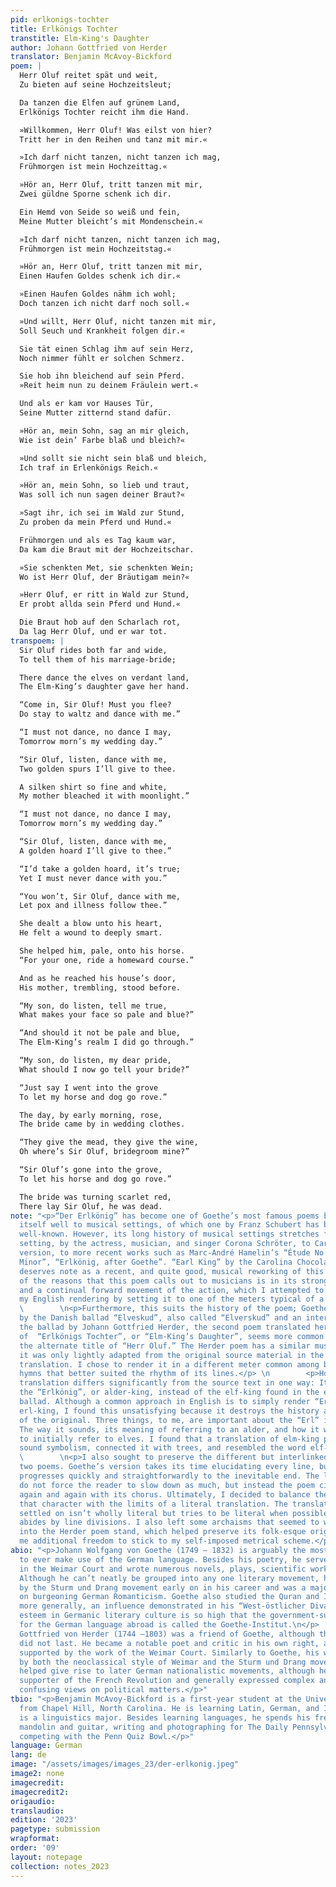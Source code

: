 ```yaml
---
pid: erlkonigs-tochter
title: Erlkönigs Tochter
transtitle: Elm-King's Daughter
author: Johann Gottfried von Herder
translator: Benjamin McAvoy-Bickford
poem: |
  Herr Oluf reitet spät und weit,
  Zu bieten auf seine Hochzeitsleut;

  Da tanzen die Elfen auf grünem Land,
  Erlkönigs Tochter reicht ihm die Hand.

  »Willkommen, Herr Oluf! Was eilst von hier?
  Tritt her in den Reihen und tanz mit mir.«

  »Ich darf nicht tanzen, nicht tanzen ich mag,
  Frühmorgen ist mein Hochzeittag.«

  »Hör an, Herr Oluf, tritt tanzen mit mir,
  Zwei güldne Sporne schenk ich dir.

  Ein Hemd von Seide so weiß und fein,
  Meine Mutter bleicht’s mit Mondenschein.«

  »Ich darf nicht tanzen, nicht tanzen ich mag,
  Frühmorgen ist mein Hochzeitstag.«

  »Hör an, Herr Oluf, tritt tanzen mit mir,
  Einen Haufen Goldes schenk ich dir.«

  »Einen Haufen Goldes nähm ich wohl;
  Doch tanzen ich nicht darf noch soll.«

  »Und willt, Herr Oluf, nicht tanzen mit mir,
  Soll Seuch und Krankheit folgen dir.«

  Sie tät einen Schlag ihm auf sein Herz,
  Noch nimmer fühlt er solchen Schmerz.

  Sie hob ihn bleichend auf sein Pferd.
  »Reit heim nun zu deinem Fräulein wert.«

  Und als er kam vor Hauses Tür,
  Seine Mutter zitternd stand dafür.

  »Hör an, mein Sohn, sag an mir gleich,
  Wie ist dein’ Farbe blaß und bleich?«

  »Und sollt sie nicht sein blaß und bleich,
  Ich traf in Erlenkönigs Reich.«

  »Hör an, mein Sohn, so lieb und traut,
  Was soll ich nun sagen deiner Braut?«

  »Sagt ihr, ich sei im Wald zur Stund,
  Zu proben da mein Pferd und Hund.«

  Frühmorgen und als es Tag kaum war,
  Da kam die Braut mit der Hochzeitschar.

  »Sie schenkten Met, sie schenkten Wein;
  Wo ist Herr Oluf, der Bräutigam mein?«

  »Herr Oluf, er ritt in Wald zur Stund,
  Er probt allda sein Pferd und Hund.«

  Die Braut hob auf den Scharlach rot,
  Da lag Herr Oluf, und er war tot.
transpoem: |
  Sir Oluf rides both far and wide,
  To tell them of his marriage-bride;

  There dance the elves on verdant land,
  The Elm-King’s daughter gave her hand.

  “Come in, Sir Oluf! Must you flee?
  Do stay to waltz and dance with me.”

  “I must not dance, no dance I may,
  Tomorrow morn’s my wedding day.”

  “Sir Oluf, listen, dance with me,
  Two golden spurs I’ll give to thee.

  A silken shirt so fine and white,
  My mother bleached it with moonlight.”

  “I must not dance, no dance I may,
  Tomorrow morn’s my wedding day.”

  “Sir Oluf, listen, dance with me,
  A golden hoard I’ll give to thee.”

  “I’d take a golden hoard, it’s true;
  Yet I must never dance with you.”

  “You won’t, Sir Oluf, dance with me,
  Let pox and illness follow thee.”

  She dealt a blow unto his heart,
  He felt a wound to deeply smart.

  She helped him, pale, onto his horse.
  “For your one, ride a homeward course.”

  And as he reached his house’s door,
  His mother, trembling, stood before.

  “My son, do listen, tell me true,
  What makes your face so pale and blue?”

  “And should it not be pale and blue,
  The Elm-King’s realm I did go through.”

  “My son, do listen, my dear pride,
  What should I now go tell your bride?”

  “Just say I went into the grove
  To let my horse and dog go rove.”

  The day, by early morning, rose,
  The bride came by in wedding clothes.

  “They give the mead, they give the wine,
  Oh where’s Sir Oluf, bridegroom mine?”

  “Sir Oluf’s gone into the grove,
  To let his horse and dog go rove.”

  The bride was turning scarlet red,
  There lay Sir Oluf, he was dead.
note: "<p>“Der Erlkönig” has become one of Goethe’s most famous poems because it lends
  itself well to musical settings, of which one by Franz Schubert has become the most
  well-known. However, its long history of musical settings stretches from the first
  setting, by the actress, musician, and singer Corona Schröter, to Carl Loewe’s popular
  version, to more recent works such as Marc-André Hamelin’s “Étude No. 8 in B-Flat
  Minor”, “Erlkönig, after Goethe”. “Earl King” by the Carolina Chocolate Drops also
  deserves note as a recent, and quite good, musical reworking of this scene. Some
  of the reasons that this poem calls out to musicians is in its strong sense of rhyme
  and a continual forward movement of the action, which I attempted to imitate in
  my English rendering by setting it to one of the meters typical of a ballad.</p> \n
  \        \n<p>Furthermore, this suits the history of the poem; Goethe was inspired
  by the Danish ballad “Elveskud”, also called “Elverskud” and an interpretation of
  the ballad by Johann Gottfried Herder, the second poem translated here. The title
  of  “Erlkönigs Tochter”, or “Elm-King’s Daughter”, seems more common to me than
  the alternate title of “Herr Oluf.” The Herder poem has a similar musicality, since
  it was only lightly adapted from the original source material in the process of
  translation. I chose to render it in a different meter common among ballads and
  hymns that better suited the rhythm of its lines.</p> \n        <p>However, Herder’s
  translation differs significantly from the source text in one way: It discusses
  the “Erlkönig”, or alder-king, instead of the elf-king found in the earlier Danish
  ballad. Although a common approach in English is to simply render “Erlkönig” as
  erl-king, I found this unsatisfying because it destroys the history and meaning
  of the original. Three things, to me, are important about the “Erl” in “Erlkönig”:
  The way it sounds, its meaning of referring to an alder, and how it was supposed
  to initially refer to elves. I found that a translation of elm-king preserved the
  sound symbolism, connected it with trees, and resembled the word elf-king.</p> \n
  \        \n<p>I also sought to preserve the different but interlinked feels of the
  two poems. Goethe’s version takes its time elucidating every line, but the poem
  progresses quickly and straightforwardly to the inevitable end. The lines of Herder
  do not force the reader to slow down as much, but instead the poem circles back
  again and again with its chorus. Ultimately, I decided to balance the need to preserve
  that character with the limits of a literal translation. The translation that I
  settled on isn’t wholly literal but tries to be literal when possible and strictly
  abides by line divisions. I also left some archaisms that seemed to want to sneak
  into the Herder poem stand, which helped preserve its folk-esque origins while giving
  me additional freedom to stick to my self-imposed metrical scheme.</p>"
abio: "<p>Johann Wolfgang von Goethe (1749 – 1832) is arguably the most famous author
  to ever make use of the German language. Besides his poetry, he served as an adviser
  in the Weimar Court and wrote numerous novels, plays, scientific works, and articles.
  Although he can’t neatly be grouped into any one literary movement, he was influenced
  by the Sturm und Drang movement early on in his career and was a major influence
  on burgeoning German Romanticism. Goethe also studied the Quran and Islamic literature
  more generally, an influence demonstrated in his “West-östlicher Divan.” Goethe’s
  esteem in Germanic literary culture is so high that the government-supported foundation
  for the German language abroad is called the Goethe-Institut.\n</p>        \n\n<p>Johann
  Gottfried von Herder (1744 –1803) was a friend of Goethe, although their relationship
  did not last. He became a notable poet and critic in his own right, and was also
  supported by the work of the Weimar Court. Similarly to Goethe, his work is influenced
  by both the neoclassical style of Weimar and the Sturm und Drang movement. His views
  helped give rise to later German nationalistic movements, although he was also a
  supporter of the French Revolution and generally expressed complex and sometimes
  confusing views on political matters.</p>"
tbio: "<p>Benjamin McAvoy-Bickford is a first-year student at the University of Pennsylvania
  from Chapel Hill, North Carolina. He is learning Latin, German, and Indonesian and
  is a linguistics major. Besides learning languages, he spends his free time playing
  mandolin and guitar, writing and photographing for The Daily Pennsylvanian, and
  competing with the Penn Quiz Bowl.</p>"
language: German
lang: de
image: "/assets/images/images_23/der-erlkonig.jpeg"
image2: none
imagecredit: 
imagecredit2: 
origaudio: 
translaudio: 
edition: '2023'
pagetype: submission
wrapformat: 
order: '09'
layout: notepage
collection: notes_2023
---
```


